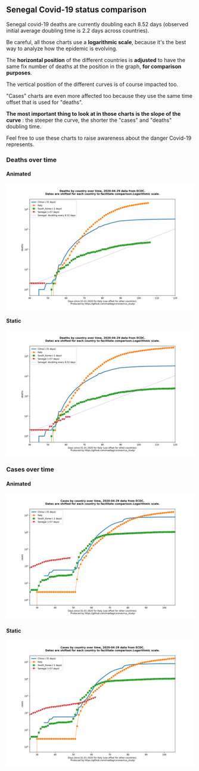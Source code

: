 ## Senegal Covid-19 status comparison 

Senegal covid-19 deaths are currently doubling each 8.52 days (observed initial average doubling time is 2.2 days across countries).



Be careful, all those charts use a **logarithmic scale**, because it's the best way to analyze how the epidemic is evolving.
 
The **horizontal position** of the different countries is **adjusted** to have the same fix number of deaths at the position in the graph, **for comparison purposes**.

The vertical position of the different curves is of course impacted too.

"Cases" charts are even more affected too because they use the same time offset that is used for "deaths".

**The most important thing to look at in those charts is the slope of the curve** : the steeper the curve, the shorter the "cases" and "deaths" doubling time.

Feel free to use these charts to raise awareness about the danger Covid-19 represents. 


 
### Deaths over time
 
#### Animated
![Senegal covid-19 deaths animated chart](https://raw.githubusercontent.com/madlag/coronavirus_study/master/notebooks/graphs/2020-04-29/countries/Senegal/2020-04-29_Senegal_deaths.gif "Senegal covid-19 deaths animated chart")   
 
#### Static
![Senegal covid-19 deaths static chart](https://raw.githubusercontent.com/madlag/coronavirus_study/master/notebooks/graphs/2020-04-29/countries/Senegal/2020-04-29_Senegal_deaths.png "Senegal covid-19 deaths static chart")   

 
### Cases over time
 
#### Animated
![Senegal covid-19 cases animated chart](https://raw.githubusercontent.com/madlag/coronavirus_study/master/notebooks/graphs/2020-04-29/countries/Senegal/2020-04-29_Senegal_cases.gif "Senegal covid-19 cases animated chart")   
 
#### Static
![Senegal covid-19 cases static chart](https://raw.githubusercontent.com/madlag/coronavirus_study/master/notebooks/graphs/2020-04-29/countries/Senegal/2020-04-29_Senegal_cases.png "Senegal covid-19 cases static chart")   

